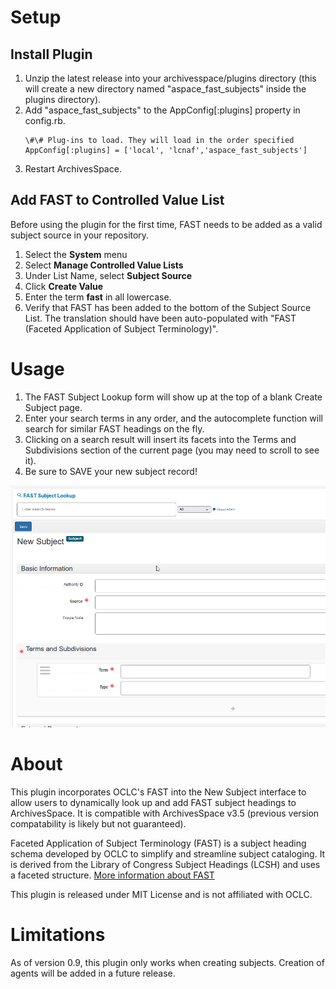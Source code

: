 # Setup


## Install Plugin
1. Unzip the latest release into your archivesspace/plugins directory (this will create a new directory named "aspace_fast_subjects" inside the plugins directory). 
2. Add "aspace_fast_subjects" to the AppConfig[:plugins] property in config.rb.
    ```
    \#\# Plug-ins to load. They will load in the order specified
    AppConfig[:plugins] = ['local', 'lcnaf','aspace_fast_subjects']
    ```
3. Restart ArchivesSpace.


## Add FAST to Controlled Value List
Before using the plugin for the first time, FAST needs to be added as a valid subject source in your repository.

1. Select the **System** menu
2. Select **Manage Controlled Value Lists**
3. Under List Name, select **Subject Source**
4. Click **Create Value**
5. Enter the term **fast** in all lowercase. 
6. Verify that FAST has been added to the bottom of the Subject Source List. The translation should have been auto-populated with "FAST (Faceted Application of Subject Terminology)".


# Usage
1. The FAST Subject Lookup form will show up at the top of a blank Create Subject page.
1. Enter your search terms in any order, and the autocomplete function will search for similar FAST headings on the fly.
2. Clicking on a search result will insert its facets into the Terms and Subdivisions section of the current page (you may need to scroll to see it).
3. Be sure to SAVE your new subject record! 


<img src="assets/gpP6zrOgiY.gif" alt="Logo" width="700" />

# About
This plugin incorporates OCLC's FAST into the New Subject interface to allow users to dynamically look up and add FAST subject headings to ArchivesSpace. It is compatible with ArchivesSpace v3.5 (previous version compatability is likely but not guaranteed).

Faceted Application of Subject Terminology (FAST) is a subject heading schema developed by OCLC to simplify and streamline subject cataloging. It is derived from the Library of Congress Subject Headings (LCSH) and uses a faceted structure. [More information about FAST](https://www.oclc.org/research/areas/data-science/fast.html)

This plugin is released under MIT License and is not affiliated with OCLC. 


# Limitations

As of version 0.9, this plugin only works when creating subjects. Creation of agents will be added in a future release. 


